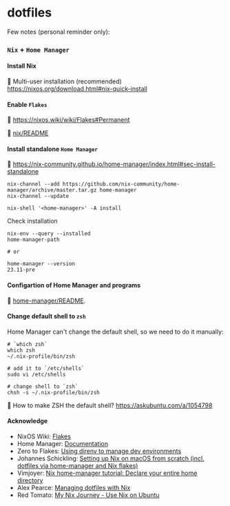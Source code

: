# dotfiles

Few notes (personal reminder only):

### `Nix` + `Home Manager`

#### Install Nix

:eyes: Multi-user installation (recommended) https://nixos.org/download.html#nix-quick-install


#### Enable `Flakes` 

:eyes: https://nixos.wiki/wiki/Flakes#Permanent

:eyes: [nix/README](./nix/README)


#### Install standalone `Home Manager`

:eyes: https://nix-community.github.io/home-manager/index.html#sec-install-standalone

``` shell
nix-channel --add https://github.com/nix-community/home-manager/archive/master.tar.gz home-manager
nix-channel --update

nix-shell '<home-manager>' -A install
```

Check installation

``` shell
nix-env --query --installed
home-manager-path

# or 

home-manager --version
23.11-pre
```

#### Configartion of Home Manager and programs

:eyes: [home-manager/README](./home-manager/README.md).


#### Change default shell to `zsh`

Home Manager can't change the default shell, so we need to do it manually:

``` shell
# `which zsh`
which zsh
~/.nix-profile/bin/zsh

# add it to `/etc/shells`
sudo vi /etc/shells
 
# change shell to `zsh`
chsh -s ~/.nix-profile/bin/zsh
```
:eyes: How to make ZSH the default shell? https://askubuntu.com/a/1054798


#### Acknowledge

- NixOS Wiki: [Flakes](https://nixos.wiki/wiki/Flakes)
- Home Manager: [Documentation](https://nix-community.github.io/home-manager/)
- Zero to Flakes: [Using direnv to manage dev environments](https://zero-to-flakes.com/direnv)
- Johannes Schickling: [Setting up Nix on macOS from scratch (incl. dotfiles via home-manager and Nix flakes)](https://www.youtube.com/watch?v=1dzgVkgQ5mE)
- Vimjoyer: [Nix home-manager tutorial: Declare your entire home directory](https://www.youtube.com/watch?v=FcC2dzecovw&list=PLko9chwSoP-15ZtZxu64k_CuTzXrFpxPE&index=4)
- Alex Pearce: [Managing dotfiles with Nix](https://alexpearce.me/2021/07/managing-dotfiles-with-nix/)
- Red Tomato: [My Nix Journey - Use Nix on Ubuntu](https://tech.aufomm.com/my-nix-journey-use-nix-with-ubuntu/)
